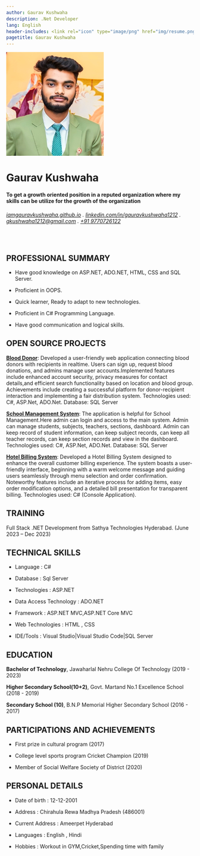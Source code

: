 ```yaml
---
author: Gaurav Kushwaha
description: .Net Developer
lang: English
header-includes: <link rel="icon" type="image/png" href="img/resume.png" />
pagetitle: Gaurav Kushwaha
---
```


 ![ ](img/download.jpeg)

Gaurav Kushwaha
==================


####  To get a growth oriented position in a reputed organization where my skills can be utilize for the growth of the organization

######  [iamgauravkushwaha.github.io](https://iamgauravkushwaha.github.io/) . [linkedin.com/in/gauravkushwaha1212](https://linkedin.com/in/gauravkushwaha1212) . [gkushwaha1212@gmail.com](mailto:gkushwaha1212@gmail.com) . [+91 9770726122](tel:+919770726122)
<br>

## PROFESSIONAL SUMMARY
- Have good knowledge on ASP.NET, ADO.NET, HTML, CSS and SQL Server.

- Proficient in OOPS.

- Quick learner, Ready to adapt to new technologies.

- Proficient in C# Programming Language.

- Have good communication and logical skills.

## OPEN SOURCE PROJECTS
**[Blood Donor](https://github.com/iamgauravkushwaha/Blood-Donor.git)**:  Developed a user-friendly web application connecting blood donors with recipients in realtime. Users can sign up, request blood donations, and admins manage user accounts.Implemented features include enhanced account security, privacy measures for contact details,and efficient search functionality based on location and blood group. Achievements include creating a successful platform for donor-recipient interaction and implementing a fair distribution system.
  Technologies used: C#, ASP.Net, ADO.Net. Database: SQL Server

**[School Management System](https://github.com/iamgauravkushwaha/School-Management-System.git)**:  The application is helpful for School Management.Here admin can login and access to the main system. Admin can manage students, subjects, teachers, sections, dashboard. Admin can keep record of student information, can keep subject records, can keep all teacher records, can keep section records and view in the dashboard.
  Technologies used: C#, ASP.Net, ADO.Net. Database: SQL Server

**[Hotel Billing System](https://github.com/iamgauravkushwaha/Hotel-Billing-System.git)**: Developed a Hotel Billing System designed to enhance the overall customer billing experience. The system boasts a user-friendly interface, beginning with a warm welcome message and guiding users seamlessly through menu selection and order confirmation. Noteworthy features include an iterative process for adding items, easy order modification options, and a detailed bill presentation for transparent billing.
  Technologies used: C# (Console Application).
 

## TRAINING
Full Stack .NET Development from Sathya Technologies Hyderabad.  (June 2023 – Dec 2023)
  
## TECHNICAL SKILLS
- Language : C#

- Database : Sql Server 

- Technologies : ASP.NET

- Data Access Technology : ADO.NET

- Framework : ASP.NET MVC,ASP.NET Core MVC

- Web Technologies : HTML , CSS

- IDE/Tools : Visual Studio|Visual Studio Code|SQL Server
  
## EDUCATION
**Bachelor of Technology**,  Jawaharlal Nehru College Of Technology (2019 - 2023)

**Higher Secondary School(10+2)**, Govt. Martand No.1 Excellence School (2018 - 2019)

**Secondary School (10)**, B.N.P Memorial Higher Secondary School (2016 - 2017)
 
## PARTICIPATIONS AND ACHIEVEMENTS

-   First prize in cultural program (2017)

-  College level sports program Cricket Champion (2019)

-  Member of Social Welfare Society of District (2020)

## PERSONAL DETAILS

- Date of birth : 12-12-2001

- Address : Chirahula Rewa Madhya Pradesh (486001)

- Current Address : Ameerpet Hyderabad

- Languages : English , Hindi

- Hobbies : Workout in GYM,Cricket,Spending time with family




 


